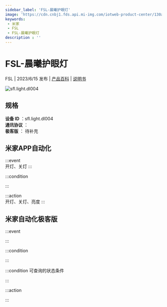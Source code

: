 ```yaml
---
sidebar_label: 'FSL-晨曦护眼灯'
image: 'https://cdn.cnbj1.fds.api.mi-img.com/iotweb-product-center/130a9947fad6df30e6d58360bce4780a_1679297331895.png?GalaxyAccessKeyId=AKVGLQWBOVIRQ3XLEW&Expires=9223372036854775807&Signature=pnXy5lCuJbqCAWO/Wt14WiRL1TY='
keywords: 
 - 米家
 - FSL
 - FSL-晨曦护眼灯
description : ''
---
```

# FSL-晨曦护眼灯

FSL | 2023/6/15 发布 | [产品百科](https://home.mi.com/webapp/content/baike/product/index.html?model=sfl.light.dl004/) | [说明书](https://home.mi.com/views/introduction.html?model=sfl.light.dl004&region=cn)

![sfl.light.dl004](https://cdn.cnbj1.fds.api.mi-img.com/iotweb-product-center/130a9947fad6df30e6d58360bce4780a_1679297331895.png?GalaxyAccessKeyId=AKVGLQWBOVIRQ3XLEW&Expires=9223372036854775807&Signature=pnXy5lCuJbqCAWO/Wt14WiRL1TY=)

## 规格  
> 
**设备 ID** ：sfl.light.dl004  
**通讯协议** ：  
**极客版**  ： 待补充 


## 米家APP自动化  

:::event  
开灯、关灯
:::

:::condition  

:::

:::action   
开灯、关灯、亮度
:::

## 米家自动化极客版  

:::event  

:::

:::condition  

:::

:::condition 可查询的状态条件  

:::

:::action  

:::

        
